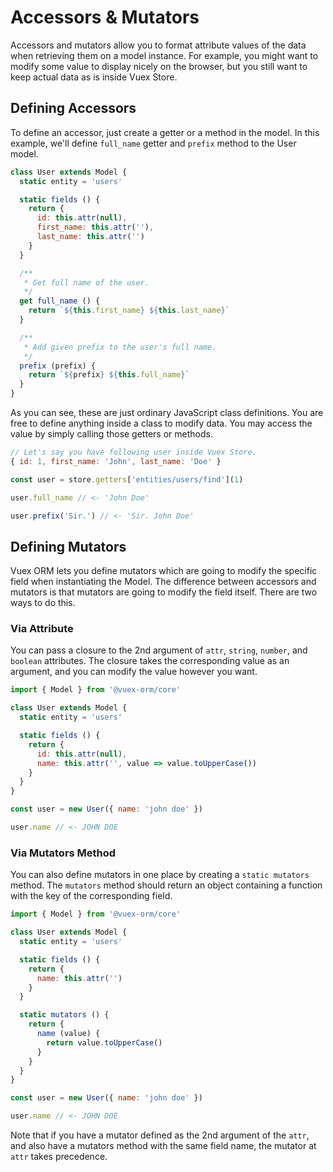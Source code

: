 # Accessors & Mutators

Accessors and mutators allow you to format attribute values of the data when retrieving them on a model instance. For example, you might want to modify some value to display nicely on the browser, but you still want to keep actual data as is inside Vuex Store.

## Defining Accessors

To define an accessor, just create a getter or a method in the model. In this example, we'll define `full_name` getter and `prefix` method to the User model.

```js
class User extends Model {
  static entity = 'users'

  static fields () {
    return {
      id: this.attr(null),
      first_name: this.attr(''),
      last_name: this.attr('')
    }
  }

  /**
   * Get full name of the user.
   */
  get full_name () {
    return `${this.first_name} ${this.last_name}`
  }

  /**
   * Add given prefix to the user's full name.
   */
  prefix (prefix) {
    return `${prefix} ${this.full_name}`
  }
}
```

As you can see, these are just ordinary JavaScript class definitions. You are free to define anything inside a class to modify data. You may access the value by simply calling those getters or methods.

```js
// Let's say you have following user inside Vuex Store.
{ id: 1, first_name: 'John', last_name: 'Doe' }

const user = store.getters['entities/users/find'](1)

user.full_name // <- 'John Doe'

user.prefix('Sir.') // <- 'Sir. John Doe'
```

## Defining Mutators

Vuex ORM lets you define mutators which are going to modify the specific field when instantiating the Model. The difference between accessors and mutators is that mutators are going to modify the field itself. There are two ways to do this.

### Via Attribute

You can pass a closure to the 2nd argument of `attr`, `string`, `number`, and `boolean` attributes. The closure takes the corresponding value as an argument, and you can modify the value however you want.

```js
import { Model } from '@vuex-orm/core'

class User extends Model {
  static entity = 'users'

  static fields () {
    return {
      id: this.attr(null),
      name: this.attr('', value => value.toUpperCase())
    }
  }
}

const user = new User({ name: 'john doe' })

user.name // <- JOHN DOE
```

### Via Mutators Method

You can also define mutators in one place by creating a `static mutators` method. The `mutators` method should return an object containing a function with the key of the corresponding field.

```js
import { Model } from '@vuex-orm/core'

class User extends Model {
  static entity = 'users'

  static fields () {
    return {
      name: this.attr('')
    }
  }

  static mutators () {
    return {
      name (value) {
        return value.toUpperCase()
      }
    }
  }
}

const user = new User({ name: 'john doe' })

user.name // <- JOHN DOE
```

Note that if you have a mutator defined as the 2nd argument of the `attr`, and also have a mutators method with the same field name, the mutator at `attr` takes precedence.
